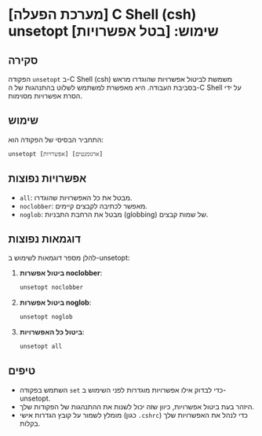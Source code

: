 # [מערכת הפעלה] C Shell (csh) unsetopt שימוש: [בטל אפשרויות]

## סקירה
הפקודה `unsetopt` ב-C Shell (csh) משמשת לביטול אפשרויות שהוגדרו מראש בסביבת העבודה. היא מאפשרת למשתמש לשלוט בהתנהגות של ה-C Shell על ידי הסרת אפשרויות מסוימות.

## שימוש
התחביר הבסיסי של הפקודה הוא:

```csh
unsetopt [אפשרויות] [ארגומנטים]
```

## אפשרויות נפוצות
- `all`: מבטל את כל האפשרויות שהוגדרו.
- `noclobber`: מאפשר לכתיבה לקבצים קיימים.
- `noglob`: מבטל את הרחבת התבניות (globbing) של שמות קבצים.

## דוגמאות נפוצות
להלן מספר דוגמאות לשימוש ב-unsetopt:

1. **ביטול אפשרות noclobber**:
   ```csh
   unsetopt noclobber
   ```

2. **ביטול אפשרות noglob**:
   ```csh
   unsetopt noglob
   ```

3. **ביטול כל האפשרויות**:
   ```csh
   unsetopt all
   ```

## טיפים
- השתמש בפקודה `set` כדי לבדוק אילו אפשרויות מוגדרות לפני השימוש ב-unsetopt.
- היזהר בעת ביטול אפשרויות, כיוון שזה יכול לשנות את ההתנהגות של הפקודות שלך.
- מומלץ לשמור על קובץ הגדרות אישי (כגון `.cshrc`) כדי לנהל את האפשרויות שלך בקלות.